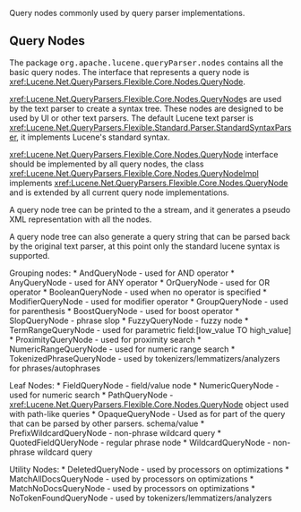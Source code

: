 ﻿
<!--
 Licensed to the Apache Software Foundation (ASF) under one or more
 contributor license agreements.  See the NOTICE file distributed with
 this work for additional information regarding copyright ownership.
 The ASF licenses this file to You under the Apache License, Version 2.0
 (the "License"); you may not use this file except in compliance with
 the License.  You may obtain a copy of the License at

     http://www.apache.org/licenses/LICENSE-2.0

 Unless required by applicable law or agreed to in writing, software
 distributed under the License is distributed on an "AS IS" BASIS,
 WITHOUT WARRANTIES OR CONDITIONS OF ANY KIND, either express or implied.
 See the License for the specific language governing permissions and
 limitations under the License.
-->


Query nodes commonly used by query parser implementations.

## Query Nodes

 The package <tt>org.apache.lucene.queryParser.nodes</tt> contains all the basic query nodes. The interface that represents a query node is <xref:Lucene.Net.QueryParsers.Flexible.Core.Nodes.QueryNode>. 

 <xref:Lucene.Net.QueryParsers.Flexible.Core.Nodes.QueryNode>s are used by the text parser to create a syntax tree. These nodes are designed to be used by UI or other text parsers. The default Lucene text parser is <xref:Lucene.Net.QueryParsers.Flexible.Standard.Parser.StandardSyntaxParser>, it implements Lucene's standard syntax. 

 <xref:Lucene.Net.QueryParsers.Flexible.Core.Nodes.QueryNode> interface should be implemented by all query nodes, the class <xref:Lucene.Net.QueryParsers.Flexible.Core.Nodes.QueryNodeImpl> implements <xref:Lucene.Net.QueryParsers.Flexible.Core.Nodes.QueryNode> and is extended by all current query node implementations. 

 A query node tree can be printed to the a stream, and it generates a pseudo XML representation with all the nodes. 

 A query node tree can also generate a query string that can be parsed back by the original text parser, at this point only the standard lucene syntax is supported. 

 Grouping nodes: * AndQueryNode - used for AND operator * AnyQueryNode - used for ANY operator * OrQueryNode - used for OR operator * BooleanQueryNode - used when no operator is specified * ModifierQueryNode - used for modifier operator * GroupQueryNode - used for parenthesis * BoostQueryNode - used for boost operator * SlopQueryNode - phrase slop * FuzzyQueryNode - fuzzy node * TermRangeQueryNode - used for parametric field:[low_value TO high_value] * ProximityQueryNode - used for proximity search * NumericRangeQueryNode - used for numeric range search * TokenizedPhraseQueryNode - used by tokenizers/lemmatizers/analyzers for phrases/autophrases 

 Leaf Nodes: * FieldQueryNode - field/value node * NumericQueryNode - used for numeric search * PathQueryNode - <xref:Lucene.Net.QueryParsers.Flexible.Core.Nodes.QueryNode> object used with path-like queries * OpaqueQueryNode - Used as for part of the query that can be parsed by other parsers. schema/value * PrefixWildcardQueryNode - non-phrase wildcard query * QuotedFieldQUeryNode - regular phrase node * WildcardQueryNode - non-phrase wildcard query 

 Utility Nodes: * DeletedQueryNode - used by processors on optimizations * MatchAllDocsQueryNode - used by processors on optimizations * MatchNoDocsQueryNode - used by processors on optimizations * NoTokenFoundQueryNode - used by tokenizers/lemmatizers/analyzers 